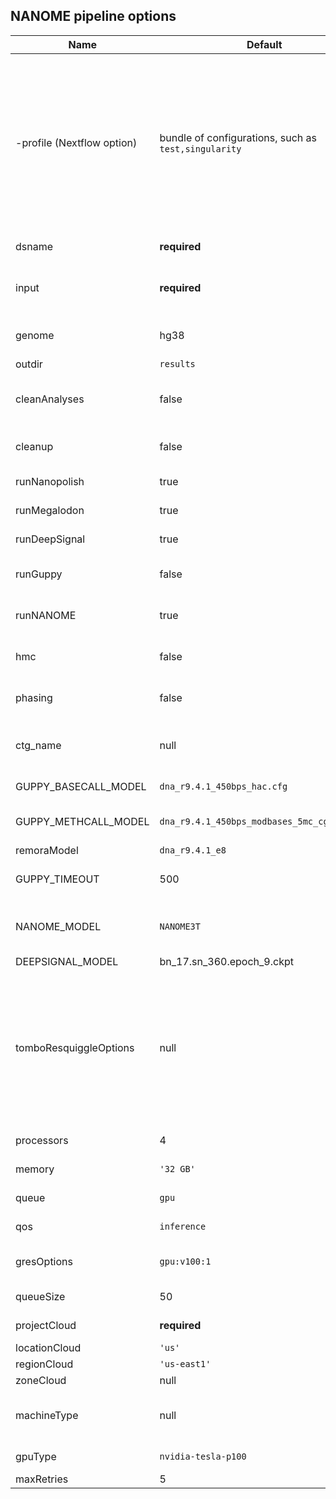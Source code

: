 ## NANOME pipeline options


| Name                       | Default                                              | Description                                                                                                                                                                                                                    |
|----------------------------|------------------------------------------------------|--------------------------------------------------------------------------------------------------------------------------------------------------------------------------------------------------------------------------------|
| -profile (Nextflow option) | bundle of configurations, such as `test,singularity` | `docker`: docker configurations, `singularity`: singularity configurations, `hpc`: HPC SLURM job support, `google`: GCP cloud job support, `test`: bundle input of Ecoli testcase, `test_human`:bundel input of human testcase |
| dsname                     | **required**                                         | Analyzed dataset name                                                                                                                                                                                                          |
| input                      | **required**                                         | Input fast5 files directory or compressed tar/tar.gz file                                                                                                                                                                      |
| genome                     | hg38                                                 | Reference genome, `hg38`, `ecoli`, `mm10`, etc.                                                                                                                                                                                      |
| outdir                     | `results`                                              | Output directory                                                                                                                                                                                                               |
| cleanAnalyses           | false                                                | If clean old basecalling records in fast5 files                                                                                                                                                                                |
| cleanup                    | false                                                | Clean Nextflow work/ directory if true                                                                                                                                                                                         |
| runNanopolish              | true                                                 | If running Nanpolish                                                                                                                                                                                                           |
| runMegalodon               | true                                                 | If running Megalodon                                                                                                                                                                                                           |
| runDeepSignal              | true                                                 | If running DeepSignal                                                                                                                                                                                                          |
| runGuppy                   | false                                                | If running Guppy methylation-calling                                                                                                                                                                                           |
| runNANOME                  | true                                                 | If running NANOME consensus model                                                                                                                                                                                              |
| hmc                        | false                                                | If use 5hmC_5mC model for Megalodon                                                                                                                                                                                            |
| phasing                    | false                                                | If perform methylation phasing                                                                                                                                                                                                 |
| ctg_name                   | null                                                 | Regions for variant calling and phasing, such as chr1, etc.                                                                                                                                                                    |
| GUPPY_BASECALL_MODEL       | `dna_r9.4.1_450bps_hac.cfg`                            | Guppy basecalling model                                                                                                                                                                                                        |
| GUPPY_METHCALL_MODEL       | `dna_r9.4.1_450bps_modbases_5mc_cg_hac.cfg`            | Guppy methylation-calling model                                                                                                                                                                                                |
| remoraModel                | `dna_r9.4.1_e8`                                        | Megalodon model                                                                                                                                                                                                                |
| GUPPY_TIMEOUT              | 500                                                  | Guppy timeout parameter for Megalodon                                                                                                                                                                                          |
| NANOME_MODEL               | `NANOME3T`                                             | NANOME consensus model, 'NANOME3T' or 'NANOME2T'                                                                                                                                                                               |
| DEEPSIGNAL_MODEL           | bn_17.sn_360.epoch_9.ckpt                            | DeepSignal model                                                                                                                                                                                                               |
| tomboResquiggleOptions           | null                                                 | Tombo tool resquiggle options, Tombo resquiggle may failed on NA12878, set options like `'--signal-length-range 0 500000  --sequence-length-range 0 50000'` may solve this issue.                                              |
| processors           | 4                                                    | Processors used for each job                                                                                                                                                                                                   |
| memory           | `'32 GB'`                                            | Memory used for each job                                                                                                                                                                                                       |
| queue           | `gpu`                                                | SLURM job queue name                                                                                                                                                                                                           |
| qos           | `inference`                                          | SLURM job QOS name                                                                                                                                                                                                             |
| gresOptions           | `gpu:v100:1`                                           | SLURM job request GPU type and number                                                                                                                                                                                          |
| queueSize           | 50                                                   | SLURM job max submit limit                                                                                                                                                                                                     |
| projectCloud           | **required**                                         | GCP cloud project name                                                                                                                                                                                                         |
| locationCloud           | `'us'`                                               | GCP location                                                                                                                                                                                                                   |
| regionCloud           | `'us-east1'`                                         | GCP region                                                                                                                                                                                                                     |
| zoneCloud           | null                                                 | GCP zone                                                                                                                                                                                                                       |
| machineType           | null                                                 | Google cloud machine type, such as n1-standard-8                                                                                                                                                                               |
| gpuType           | `nvidia-tesla-p100`                                    | GPU type requested on GCP                                                                                                                                                                                                      |
| maxRetries           | 5                                                    | Max retries time                                                                                                                                                                                                               |
